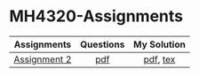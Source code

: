 # MH4320-Assignments

| Assignments | Questions | My Solution |
|:--:|:--:|:--:|
| [Assignment 2](assignment2/) | [pdf](assignment2/questions.pdf) | [pdf](assignment2/mysol.pdf), [tex](assignment2/src/main.tex) |
